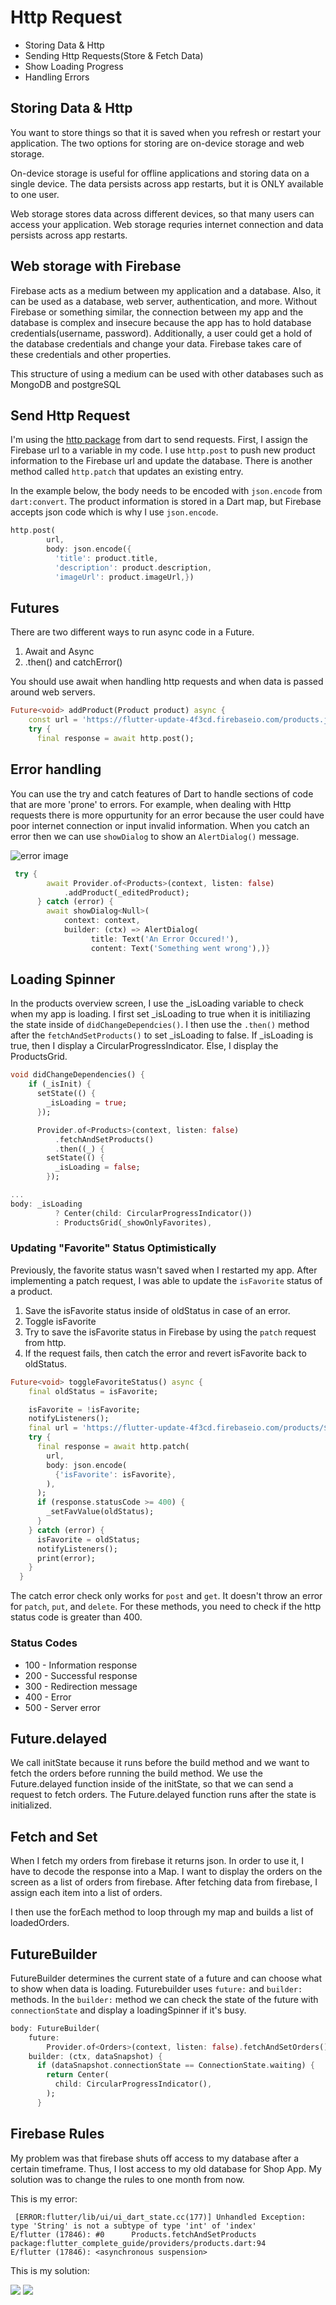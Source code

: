 # Http Request

* Storing Data & Http
* Sending Http Requests(Store & Fetch Data)
* Show Loading Progress
* Handling Errors

## Storing Data & Http

You want to store things so that it is saved when you refresh or restart your application. The two options for storing are
on-device storage and web storage. 

On-device storage is useful for offline applications and storing data on a single device. The data persists across
app restarts, but it is ONLY available to one user. 

Web storage stores data across different devices, so that many users can access your application. Web storage requries internet
connection and data persists across app restarts.



## Web storage with Firebase

Firebase acts as a medium between my application and a database. Also, it can be used as a database, web server, authentication, and more. Without Firebase or something similar, the connection between my app and the database is complex and insecure because the app has to hold database credentials(username, password). Additionally, a user could get a hold of the database credentials and change your data. Firebase takes care of these credentials and other properties. 

This structure of using a medium can be used with other databases such as MongoDB and postgreSQL

## Send Http Request
I'm using the [http package](https://pub.dev/packages/http) from dart to send requests. First, I assign the Firebase url to a variable in my code. I use `http.post` to push new product information to the Firebase url and update the database. There is another method called `http.patch` that updates an existing entry. 

In the example below, the body needs to be encoded with `json.encode` from `dart:convert`. The product information is stored in a Dart map, but Firebase accepts json code which is why I use `json.encode`.

```dart
http.post(
        url,
        body: json.encode({
          'title': product.title,
          'description': product.description,
          'imageUrl': product.imageUrl,})
```

## Futures
There are two different ways to run async code in a Future.

1. Await and Async
2. .then() and catchError()

You should use await when handling http requests and when data is passed around web servers. 

```dart
Future<void> addProduct(Product product) async {
    const url = 'https://flutter-update-4f3cd.firebaseio.com/products.json';
    try {
      final response = await http.post();
```

## Error handling
You can use the try and catch features of Dart to handle sections of code that are more 'prone' to errors. For example, when dealing
with Http requests there is more oppurtunity for an error because the user could have poor internet connection or input invalid information. 
When you catch an error then we can use `showDialog` to show an `AlertDialog()` message. 

![error image](images/error.png)

```dart
 try {
        await Provider.of<Products>(context, listen: false)
            .addProduct(_editedProduct);
      } catch (error) {
        await showDialog<Null>(
            context: context,
            builder: (ctx) => AlertDialog(
                  title: Text('An Error Occured!'),
                  content: Text('Something went wrong'),)}
```

## Loading Spinner
In the products overview screen, I use the _isLoading variable to check when my app is loading. I first set _isLoading to true when it is initiliazing the state inside of `didChangeDependcies()`. I then use the `.then()` method after the `fetchAndSetProducts()` to set _isLoading to false. If _isLoading is true, then I display a CircularProgressIndicator. Else, I display the ProductsGrid.  

```dart
void didChangeDependencies() {
    if (_isInit) {
      setState(() {
        _isLoading = true;
      });

      Provider.of<Products>(context, listen: false)
          .fetchAndSetProducts()
          .then((_) {
        setState(() {
          _isLoading = false;
        });

...
body: _isLoading
          ? Center(child: CircularProgressIndicator())
          : ProductsGrid(_showOnlyFavorites),
```

### Updating "Favorite" Status Optimistically
Previously, the favorite status wasn't saved when I restarted my app. After implementing a patch request, I was able to update the `isFavorite` status of a product. 

1. Save the isFavorite status inside of oldStatus in case of an error.
2. Toggle isFavorite 
3. Try to save the isFavorite status in Firebase by using the `patch` request from http.
4. If the request fails, then catch the error and revert isFavorite back to oldStatus. 

```dart
Future<void> toggleFavoriteStatus() async {
    final oldStatus = isFavorite;

    isFavorite = !isFavorite;
    notifyListeners();
    final url = 'https://flutter-update-4f3cd.firebaseio.com/products/$id.json';
    try {
      final response = await http.patch(
        url,
        body: json.encode(
          {'isFavorite': isFavorite},
        ),
      );
      if (response.statusCode >= 400) {
        _setFavValue(oldStatus);
      }
    } catch (error) {
      isFavorite = oldStatus;
      notifyListeners();
      print(error);
    }
  }
```

The catch error check only works for `post` and `get`. It doesn't throw an error for `patch`, `put`, and `delete`. For these methods, you need to 
check if the http status code is greater than 400. 

### Status Codes
* 100 - Information response
* 200 - Successful response
* 300 - Redirection message
* 400 - Error
* 500 - Server error

## Future.delayed
We call initState because it runs before the build method and we want to fetch the orders before running the build method. We use the Future.delayed function inside of the initState, so that we can send a request to fetch orders. The Future.delayed
function runs after the state is initialized. 

## Fetch and Set 
When I fetch my orders from firebase it returns json. In order to use it, I have to decode the response into a Map. I want to display the orders on the screen as a list of orders from firebase. After fetching data from firebase, I assign each item into a list of orders.

I then use the forEach method to loop through my map and builds a list of loadedOrders.

## FutureBuilder
FutureBuilder determines the current state of a future and can choose what to show when data is loading. Futurebuilder uses `future:` and `builder:` methods. In the `builder:` method we can check the state of the future with `connectionState` and display a loadingSpinner if it's busy. 

```dart
body: FutureBuilder(
    future:
        Provider.of<Orders>(context, listen: false).fetchAndSetOrders(),
    builder: (ctx, dataSnapshot) {
      if (dataSnapshot.connectionState == ConnectionState.waiting) {
        return Center(
          child: CircularProgressIndicator(),
        );
      }
```

## Firebase Rules
My problem was that firebase shuts off access to my database after a certain timeframe. Thus, I lost
access to my old database for Shop App. My solution was to change the rules to one month from now. 

This is my error:
```
 [ERROR:flutter/lib/ui/ui_dart_state.cc(177)] Unhandled Exception: type 'String' is not a subtype of type 'int' of 'index'
E/flutter (17846): #0      Products.fetchAndSetProducts
package:flutter_complete_guide/providers/products.dart:94
E/flutter (17846): <asynchronous suspension>
```

This is my solution:

![](images/firebase_rules.PNG)
![](images/firebase_rules2.png)


